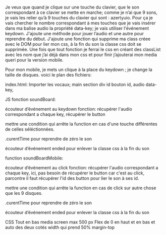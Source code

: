 Je veux que quand je clique sur une touche du clavier, que le son correspondant à ce clavier se mette en marche; comme je n’ai que 9 sons, je vais les relier qu’à 9 touches du clavier qui sont : azertyuio. 
Pour ça je vais chercher le nombre correspondant à mes touches que je vais insérer dans ma balise audio la propriété data-key; je vais utiliser l'événement keydown. J'ajoute une méthode pour jouer l’audio et une autre pour reprendre du début. J'ajoute une fonction qui supprime ma class créee avec le DOM pour lier mon css, à la fin du son la classe css doit se supprimée. Une fois que tout fonction je ferrai le css en créant des classList avec les nom que j’ai déjà dans mon css et pour finir j’ajouterai mon media queri pour la version mobile. 

Pour mon mobile, je mets un clique à la place du keydown ; je change la taille de disques. 
voici le plan des fichiers: 

index.html:
	Importer les vocaux;
		main
			section 
				div id
					bouton id, 
				audio data-key,


JS
fonction soundBoard:

écouteur d’événement au keydown
fonction: récupérer l'audio correspondant a chaque key,
		  récupérer le button

mettre une condition qui arrête la function en cas d'une touche différentes de celles séléctionnées.


.curentTime pour reprendre de zéro le son


écouteur d’événement ended pour enlever la classe css à la fin du son




function soundBoardMobile:

écouteur d’événement au click
fonction: récupérer l'audio correspondant a chaque key,
ici, pas besoin de récupérer le button car c'est au click, parcontre il faut récupérer l'id des button pour lier le son à ses id.

mettre une condition qui arrête la function en cas de click sur autre chose que les 9 disques.

.curentTime pour reprendre de zéro le son


écouteur d’événement ended pour enlever la classe css à la fin du son


CSS
Tout en bas
media screen max 500 px
Flex de 0 en haut et en bas et auto des deux cotés
width qui prend 50%
margin-top